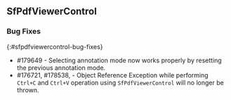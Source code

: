 ## SfPdfViewerControl

### Bug Fixes
{:#sfpdfviewercontrol-bug-fixes} 

* \#179649 - Selecting annotation mode now works properly by resetting the previous annotation mode. 
* \#176721, \#178538,  - Object Reference Exception while performing `Ctrl+C` and `Ctrl+V` operation using `SfPdfViewerControl` will no longer be thrown.

